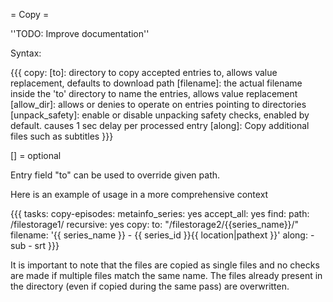 = Copy =

''TODO: Improve documentation''

Syntax:

{{{
copy:
  [to]: directory to copy accepted entries to, allows value replacement, defaults to download path
  [filename]: the actual filename inside the 'to' directory to name the entries, allows value replacement
  [allow_dir]: allows or denies to operate on entries pointing to directories
  [unpack_safety]: enable or disable unpacking safety checks, enabled by default. causes 1 sec delay per processed entry
  [along]: Copy additional files such as subtitles
}}}

[] = optional

Entry field "to" can be used to override given path.

Here is an example of usage in a more comprehensive context

{{{
tasks:
  copy-episodes:
    metainfo_series: yes 
    accept_all: yes 
    find:
      path: /filestorage1/
      recursive: yes 
    copy:
      to: "/filestorage2/{{series_name}}/"
      filename: '{{ series_name }} - {{ series_id }}{{ location|pathext }}'
      along:
        - sub
        - srt
}}}

It is important to note that the files are copied as single files and no checks are made if multiple files match the same name. The files already present in the directory (even if copied during the same pass) are overwritten.